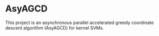 # AsyAGCD
This project is an asynchronous parallel accelerated greedy coordinate descent algorithm (AsyAGCD) for kernel SVMs.
